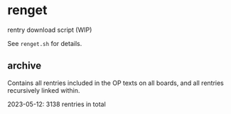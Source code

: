 # renget
rentry download script (WIP)

See `renget.sh` for details.

## archive
Contains all rentries included in the OP texts on all boards, and all rentries recursively linked within. 

2023-05-12: 3138 rentries in total
